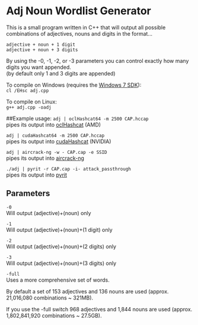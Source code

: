 # Adj Noun Wordlist Generator 
This is a small program written in C++ that will output all possible combinations of adjectives, nouns and digits in the format...<br>

`adjective + noun + 1 digit`<br>
`adjective + noun + 3 digits`

By using the -0, -1, -2, or -3 parameters you can control exactly how many digits you want appended.<br>
(by default only 1 and 3 digits are appended)<br>

To compile on Windows (requires the <a href="http://www.microsoft.com/en-us/download/details.aspx?id=8279">Windows 7 SDK</a>):<br>
`cl /EHsc adj.cpp`

To compile on Linux:<br>
`g++ adj.cpp -oadj`

##Example usage:
`adj | oclHashcat64 -m 2500 CAP.hccap`<br>
pipes its output into <a href="http://hashcat.net/oclhashcat/">oclHashcat</a> (AMD)

`adj | cudaHashcat64 -m 2500 CAP.hccap`<br>
pipes its output into <a href="http://hashcat.net/oclhashcat/">cudaHashcat</a> (NVIDIA)

`adj | aircrack-ng -w - CAP.cap -e SSID`<br>
pipes its output into <a href="http://www.aircrack-ng.org/">aircrack-ng</a>

`./adj | pyrit -r CAP.cap -i- attack_passthrough`<br>
pipes its output into <a href="https://code.google.com/p/pyrit/">pyrit</a>

## Parameters
`-0`<br>
Will output (adjective)+(noun) only<br>

`-1`<br>
Will output (adjective)+(noun)+(1 digit) only<br>

`-2`<br>
Will output (adjective)+(noun)+(2 digits) only<br>

`-3`<br>
Will output (adjective)+(noun)+(3 digits) only<br>

`-full`<br>
Uses a more comprehensive set of words.

By default a set of 153 adjectives and 136 nouns are used (approx. 21,016,080 combinations ~ 321MB).

If you use the -full switch 968 adjectives and 1,844 nouns are used (approx. 1,802,841,920 combinations ~ 27.5GB).
